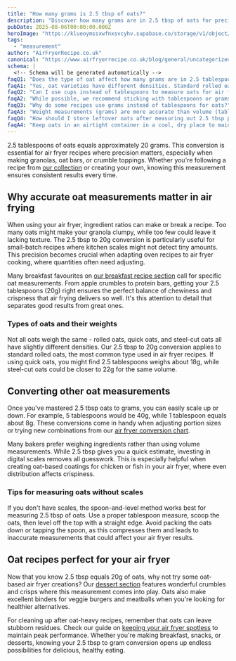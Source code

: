 ```yaml
---
title: "How many grams is 2.5 tbsp of oats?"
description: "Discover how many grams are in 2.5 tbsp of oats for precise air fryer cooking. Get accurate conversions and recipe tips in seconds!"
pubDate: 2025-08-06T00:00:00.000Z
heroImage: "https://klueoymssxwfnxsvcyhv.supabase.co/storage/v1/object/public/Shmucket/how-many-grams-is-2-5-tbsp-of-oats.webp"
tags:
  - "measurement"
author: "AirFryerRecipe.co.uk"
canonical: "https://www.airfryerrecipe.co.uk/blog/general/uncategorized/how-many-grams-is-2-5-tbsp-of-oats"
schema: |
  <!-- Schema will be generated automatically -->
faqQ1: "Does the type of oat affect how many grams are in 2.5 tablespoons?"
faqA1: "Yes, oat varieties have different densities. Standard rolled oats measure about 20g per 2.5 tbsp, while quick oats are slightly lighter at 18g, and steel-cut oats heavier at 22g. Always check your recipe specifications for best results in air fryer cooking."
faqQ2: "Can I use cups instead of tablespoons to measure oats for air fryer recipes?"
faqA2: "While possible, we recommend sticking with tablespoons or grams for small quantities like 2.5 tbsp (20g) of oats. Cups work better for larger amounts, but may lack precision for air fryer recipes where exact ratios affect texture and cooking time."
faqQ3: "Why do some recipes use grams instead of tablespoons for oats?"
faqA3: "Weight measurements (grams) are more accurate than volume (tablespoons) because oats can settle differently in a spoon. For consistent air fryer results, especially in baked goods or coatings, grams eliminate variables caused by packing density or oat size variations."
faqQ4: "How should I store leftover oats after measuring out 2.5 tbsp portions?"
faqA4: "Keep oats in an airtight container in a cool, dry place to maintain freshness. For frequent 2.5 tbsp usage, consider pre-portioning into small bags or containers. Proper storage prevents staleness and ensures your air fryer recipes taste their best every time."
---
```

<p>2.5 tablespoons of oats equals approximately 20 grams. This conversion is essential for air fryer recipes where precision matters, especially when making granolas, oat bars, or crumble toppings. Whether you're following a recipe from <a href=https://www.airfryerrecipe.co.uk/recipes>our collection</a> or creating your own, knowing this measurement ensures consistent results every time.</p>

<h2>Why accurate oat measurements matter in air frying</h2>
<p>When using your air fryer, ingredient ratios can make or break a recipe. Too many oats might make your granola clumpy, while too few could leave it lacking texture. The 2.5 tbsp to 20g conversion is particularly useful for small-batch recipes where kitchen scales might not detect tiny amounts. This precision becomes crucial when adapting oven recipes to air fryer cooking, where quantities often need adjusting.</p>
<p>Many breakfast favourites on <a href=https://www.airfryerrecipe.co.uk/recipe-category/breakfast>our breakfast recipe section</a> call for specific oat measurements. From apple crumbles to protein bars, getting your 2.5 tablespoons (20g) right ensures the perfect balance of chewiness and crispness that air frying delivers so well. It's this attention to detail that separates good results from great ones.</p>

<h3>Types of oats and their weights</h3>
<p>Not all oats weigh the same - rolled oats, quick oats, and steel-cut oats all have slightly different densities. Our 2.5 tbsp to 20g conversion applies to standard rolled oats, the most common type used in air fryer recipes. If using quick oats, you might find 2.5 tablespoons weighs about 18g, while steel-cut oats could be closer to 22g for the same volume.</p>

<h2>Converting other oat measurements</h2>
<p>Once you've mastered 2.5 tbsp oats to grams, you can easily scale up or down. For example, 5 tablespoons would be 40g, while 1 tablespoon equals about 8g. These conversions come in handy when adjusting portion sizes or trying new combinations from our <a href=https://www.airfryerrecipe.co.uk/air-fryer-conversion-chart>air fryer conversion chart</a>.</p>
<p>Many bakers prefer weighing ingredients rather than using volume measurements. While 2.5 tbsp gives you a quick estimate, investing in digital scales removes all guesswork. This is especially helpful when creating oat-based coatings for chicken or fish in your air fryer, where even distribution affects crispiness.</p>

<h3>Tips for measuring oats without scales</h3>
<p>If you don't have scales, the spoon-and-level method works best for measuring 2.5 tbsp of oats. Use a proper tablespoon measure, scoop the oats, then level off the top with a straight edge. Avoid packing the oats down or tapping the spoon, as this compresses them and leads to inaccurate measurements that could affect your air fryer results.</p>

<h2>Oat recipes perfect for your air fryer</h2>
<p>Now that you know 2.5 tbsp equals 20g of oats, why not try some oat-based air fryer creations? Our <a href=https://www.airfryerrecipe.co.uk/recipe-category/dessert>dessert section</a> features wonderful crumbles and crisps where this measurement comes into play. Oats also make excellent binders for veggie burgers and meatballs when you're looking for healthier alternatives.</p>
<p>For cleaning up after oat-heavy recipes, remember that oats can leave stubborn residues. Check our guide on <a href=https://www.airfryerrecipe.co.uk/air-fryer-cleaner>keeping your air fryer spotless</a> to maintain peak performance. Whether you're making breakfast, snacks, or desserts, knowing your 2.5 tbsp to gram conversion opens up endless possibilities for delicious, healthy eating.</p>
